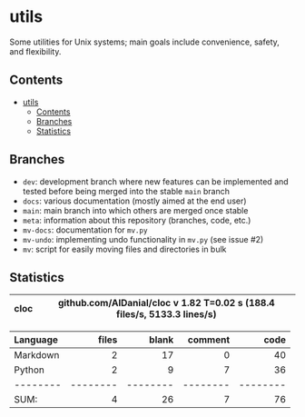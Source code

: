 # utils

Some utilities for Unix systems; main goals include convenience, safety, and
flexibility.

## Contents

- [utils](#utils)
  * [Contents](#contents)
  * [Branches](#branches)
  * [Statistics](#statistics)

## Branches

- `dev`: development branch where new features can be implemented and tested before being merged into the stable `main` branch
- `docs`: various documentation (mostly aimed at the end user)
- `main`: main branch into which others are merged once stable
- `meta`: information about this repository (branches, code, etc.)
- `mv-docs`: documentation for `mv.py`
- `mv-undo`: implementing undo functionality in `mv.py` (see issue #2)
- `mv`: script for easily moving files and directories in bulk

## Statistics


cloc|github.com/AlDanial/cloc v 1.82  T=0.02 s (188.4 files/s, 5133.3 lines/s)
--- | ---

Language|files|blank|comment|code
:-------|-------:|-------:|-------:|-------:
Markdown|2|17|0|40
Python|2|9|7|36
--------|--------|--------|--------|--------
SUM:|4|26|7|76

